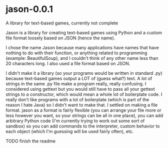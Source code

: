 # jason-0.0.1
A library for text-based games, currently not complete

Jason is a library for creating text-based games using Python and a custom file format loosely based on JSON (hence the name).

I chose the name Jason because many applications have names that have nothing to do with their function, or anything related to programming (example: BeautifulSoup), and I couldn't think of any other name less than 20 characters long.  I also used a file format based on JSON.

I didn't make it a library (so your programs would be written in standard .py) because text-based games output a LOT of (guess what?) text.  A lot of strings in the same .py file make a program really, really confusing.  I considered using gettext but you would still have to pass all your gettext strings to a constructor, which would mean a whole lot of boilerplate code.  I really don't like programs with a lot of boilerplate (which is part of the reason I hate Java) so I didn't want to make that.  I settled on making a file format.  jason as a format is fairly flexible (you can arrange your file more or less however you want, so your strings can be all in one place), you can add arbitrary Python code (I'm currently trying to work out some sort of sandbox) so you can add commands to the interpreter, custom behavior to each object (which I'm guessing will be used fairly often), etc.  

TODO finish the readme
